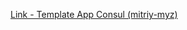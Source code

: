[Link - Template App Consul (mitriy-myz)](https://github.com/dmitriy-myz/zabbix-templates/tree/master/consul2zabbix)
